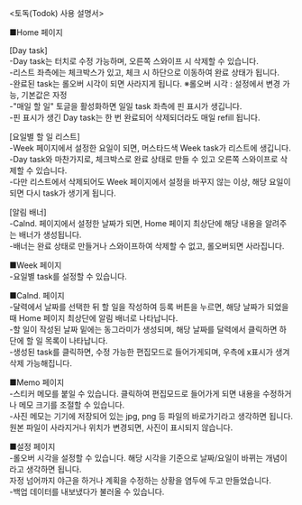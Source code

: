 <토독(Todok) 사용 설명서>

■Home 페이지

[Day task]  
-Day task는 터치로 수정 가능하며, 오른쪽 스와이프 시 삭제할 수 있습니다.  
-리스트 좌측에는 체크박스가 있고, 체크 시 하단으로 이동하여 완료 상태가 됩니다.  
-완료된 task는 롤오버 시각이 되면 사라지게 됩니다.    ※롤오버 시각 : 설정에서 변경 가능, 기본값은 자정  
-"매일 할 일" 토글을 활성화하면 일일 task 좌측에 핀 표시가 생깁니다.  
-핀 표시가 생긴 Day task는 한 번 완료되어 삭제되더라도 매일 refill 됩니다.  

[요일별 할 일 리스트]  
-Week 페이지에서 설정한 요일이 되면, 머스타드색 Week task가 리스트에 생깁니다.  
-Day task와 마찬가지로, 체크박스로 완료 상태로 만들 수 있고 오른쪽 스와이프로 삭제할 수 있습니다.  
-다만 리스트에서 삭제되어도 Week 페이지에서 설정을 바꾸지 않는 이상, 해당 요일이 되면 다시 task가 생기게 됩니다.  

[알림 배너]  
-Calnd. 페이지에서 설정한 날짜가 되면, Home 페이지 최상단에 해당 내용을 알려주는 배너가 생성됩니다.  
-배너는 완료 상태로 만들거나 스와이프하여 삭제할 수 없고, 롤오버되면 사라집니다.  

■Week 페이지  
-요일별 task를 설정할 수 있습니다.  

■Calnd. 페이지  
-달력에서 날짜를 선택한 뒤 할 일을 작성하여 등록 버튼을 누르면, 해당 날짜가 되었을 때 Home 페이지 최상단에 알림 배너로 나타납니다.  
-할 일이 작성된 날짜 밑에는 동그라미가 생성되며, 해당 날짜를 달력에서 클릭하면 하단에 할 일 목록이 나타납니다.  
-생성된 task를 클릭하면, 수정 가능한 편집모드로 들어가게되며, 우측에 x표시가 생겨 삭제 가능해집니다.

■Memo 페이지  
-스티커 메모를 붙일 수 있습니다. 클릭하여 편집모드로 들어가게 되면 내용을 수정하거나 메모 크기를 조절할 수 있습니다.  
-사진 메모는 기기에 저장되어 있는 jpg, png 등 파일의 바로가기라고 생각하면 됩니다. 원본 파일이 사라지거나 위치가 변경되면, 사진이 표시되지 않습니다.  

■설정 페이지  
-롤오버 시각을 설정할 수 있습니다. 해당 시각을 기준으로 날짜/요일이 바뀌는 개념이라고 생각하면 됩니다.  
자정 넘어까지 야근을 하거나 계획을 수정하는 상황을 염두에 두고 만들었습니다.  
-백업 데이터를 내보냈다가 불러올 수 있습니다.
